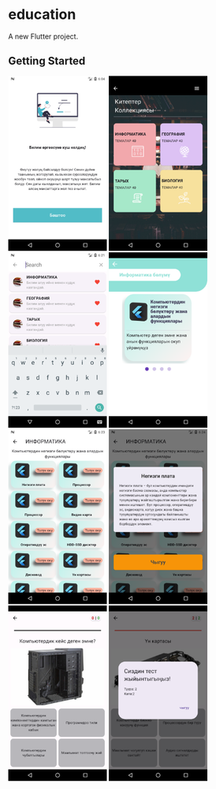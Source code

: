 # education

A new Flutter project.

## Getting Started

<img src="https://github.com/adilbek-hub/FLUTTER2023/blob/main/education/assets/readme_images/Screenshot_1705059675.png?raw=true" alt="J" width="200"/>
<img src="assets/readme_images/Screenshot_1705060665.png" alt="J" width="200"/>
<img src="assets/readme_images/Screenshot_1705060741.png" alt="J" width="200"/>
<img src="assets/readme_images/Screenshot_1705060791.png" alt="J" width="200"/>
<img src="assets/readme_images/Screenshot_1705060861.png" alt="J" width="200"/>
<img src="assets/readme_images/Screenshot_1705060917.png" alt="J" width="200"/>
<img src="assets/readme_images/Screenshot_1705061026.png" alt="J" width="200"/>
<img src="assets/readme_images/Screenshot_1705061065.png" alt="J" width="200"/>